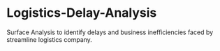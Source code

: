 # Logistics-Delay-Analysis
Surface Analysis to identify delays and  business inefficiencies faced by streamline logistics company.

